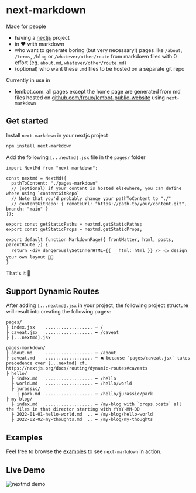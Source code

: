 # next-markdown

Made for people

- having a [nextjs](https://nextjs.org/) project
- in ❤️ with markdown
- who want to generate boring (but very necessary!) pages like `/about`, `/terms`, `/blog` or `/whatever/other/route` from markdown files with 0 effort (eg. `about.md`, `whatever/other/route.md`)
- (optional) who want these `.md` files to be hosted on a separate git repo

Currently in use in

- lembot.com: all pages except the home page are generated from md files hosted on [github.com/frouo/lembot-public-website](https://github.com/frouo/lembot-public-website) using `next-markdown`

## Get started

Install `next-markdown` in your nextjs project

```bash
npm install next-markdown
```

Add the following `[...nextmd].jsx` file in the `pages/` folder

```nodejs
import NextMd from "next-markdown";

const nextmd = NextMd({
  pathToContent: "./pages-markdown"
  // (optional) if your content is hosted elsewhere, you can define where using `contentGitRepo`
  // Note that you'd probably change your pathToContent to "./"
  // contentGitRepo: { remoteUrl: "https://path.to/your/content.git", branch: "main" }
});

export const getStaticPaths = nextmd.getStaticPaths;
export const getStaticProps = nextmd.getStaticProps;

export default function MarkdownPage({ frontMatter, html, posts, parentRoute }) {
  return <div dangerouslySetInnerHTML={{ __html: html }} /> 👈 design your own layout 🧑‍🎨
}
```

That's it 🎉

## Support Dynamic Routes

After adding `[...nextmd].jsx` in your project, the following project structure will result into creating the following pages:

```
pages/
├ index.jsx    .................. ➡️ /
├ caveat.jsx   .................. ➡️ /caveat
├ [...nextmd].jsx

pages-markdown/
├ about.md     .................. ➡️ /about
├ caveat.md    .................. ➡️ ❌ because `pages/caveat.jsx` takes precedence over [...nextmd] cf. https://nextjs.org/docs/routing/dynamic-routes#caveats
├ hello/
  ├ index.md   .................. ➡️ /hello
  ├ world.md   .................. ➡️ /hello/world
  ├ jurassic/
    ├ park.md  .................. ➡️ /hello/jurassic/park
├ my-blog/
  ├ index.md   .................. ➡️ /my-blog with `props.posts` all the files in that director starting with YYYY-MM-DD
  ├ 2022-01-01-hello-world.md  .. ➡️ /my-blog/hello-world
  ├ 2022-02-02-my-thoughts.md  .. ➡️ /my-blog/my-thoughts
```

## Examples

Feel free to browse the [examples](./examples) to see `next-markdown` in action.

## Live Demo

![nextmd demo](https://user-images.githubusercontent.com/2499356/157421649-6be78442-400c-43cd-81e5-27ba6da1ee7b.png)
